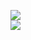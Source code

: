 [![](https://img.shields.io/badge/Made%20With-Github%20Spray-lightgrey.svg?style=for-the-badge&logo=github)](https://github.com/Annihil/github-spray#909)  
[![](https://i.imgur.com/2DrTn0Z.gif)](https://github.com/Annihil/github-spray)